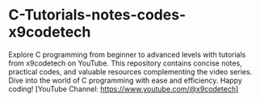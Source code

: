 # C-Tutorials-notes-codes-x9codetech
Explore C programming from beginner to advanced levels with tutorials from x9codetech on YouTube. This repository contains concise notes, practical codes, and valuable resources complementing the video series. Dive into the world of C programming with ease and efficiency. Happy coding! [YouTube Channel: https://www.youtube.com/@x9codetech]
